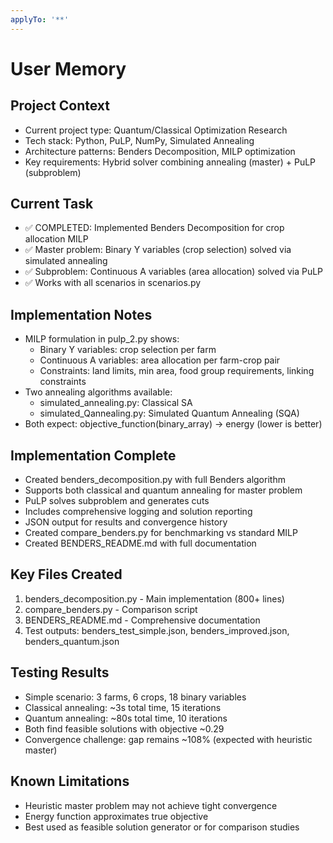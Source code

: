 ```yaml
---
applyTo: '**'
---
```


# User Memory

## Project Context
- Current project type: Quantum/Classical Optimization Research
- Tech stack: Python, PuLP, NumPy, Simulated Annealing
- Architecture patterns: Benders Decomposition, MILP optimization
- Key requirements: Hybrid solver combining annealing (master) + PuLP (subproblem)

## Current Task
- ✅ COMPLETED: Implemented Benders Decomposition for crop allocation MILP
- ✅ Master problem: Binary Y variables (crop selection) solved via simulated annealing
- ✅ Subproblem: Continuous A variables (area allocation) solved via PuLP
- ✅ Works with all scenarios in scenarios.py

## Implementation Notes
- MILP formulation in pulp_2.py shows:
  - Binary Y variables: crop selection per farm
  - Continuous A variables: area allocation per farm-crop pair
  - Constraints: land limits, min area, food group requirements, linking constraints
- Two annealing algorithms available:
  - simulated_annealing.py: Classical SA
  - simulated_Qannealing.py: Simulated Quantum Annealing (SQA)
- Both expect: objective_function(binary_array) -> energy (lower is better)

## Implementation Complete
- Created benders_decomposition.py with full Benders algorithm
- Supports both classical and quantum annealing for master problem
- PuLP solves subproblem and generates cuts
- Includes comprehensive logging and solution reporting
- JSON output for results and convergence history
- Created compare_benders.py for benchmarking vs standard MILP
- Created BENDERS_README.md with full documentation

## Key Files Created
1. benders_decomposition.py - Main implementation (800+ lines)
2. compare_benders.py - Comparison script
3. BENDERS_README.md - Comprehensive documentation
4. Test outputs: benders_test_simple.json, benders_improved.json, benders_quantum.json

## Testing Results
- Simple scenario: 3 farms, 6 crops, 18 binary variables
- Classical annealing: ~3s total time, 15 iterations
- Quantum annealing: ~80s total time, 10 iterations  
- Both find feasible solutions with objective ~0.29
- Convergence challenge: gap remains ~108% (expected with heuristic master)

## Known Limitations
- Heuristic master problem may not achieve tight convergence
- Energy function approximates true objective
- Best used as feasible solution generator or for comparison studies
